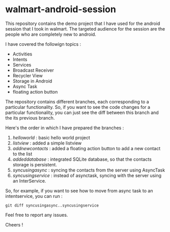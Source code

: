 # walmart-android-session
This repository contains the demo project that I have used for the android session that I took in walmart. The targeted audience for the session are the people who are completely new to android. 


I have covered the followign topics :

- Activities
- Intents
- Services
- Broadcast Receiver
- Recycler View
- Storage in Android
- Async Task
- floating action button


The repository contains different branches, each corresponding to a particular functionality. So, if you want to see the code changes for a particular functionality, you can just see the diff between this branch and the its previous branch. 

Here's the order in which I have prepared the branches :

1. *helloworld* : basic hello world project 
2. *listview* : added a simple listview
3. *addnewcontacts* : added a floating action button to add a new contact to the list
4. *addeddatabase* : integrated SQLite database, so that the contacts storage is persistent.
5. *syncusingasync* : syncing the contacts from the server using AsyncTask
6. *syncusingservice* : instead of asynctask, syncing with the server using an InterService.

So, for example, if you want to see how to move from async task to an intentservice, you can run :

`git diff syncusingasync..syncusingservice`

Feel free to report any issues.

Cheers !


